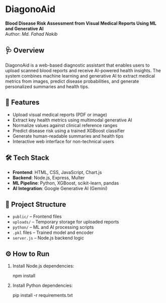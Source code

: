 # DiagonoAid

**Blood Disease Risk Assessment from Visual Medical Reports Using ML and Generative AI**  
Author: *Md. Fahad Nakib*

## 🩺 Overview

DiagonoAid is a web-based diagnostic assistant that enables users to upload scanned blood reports and receive AI-powered health insights. The system combines machine learning and generative AI to extract medical metrics from images, predict disease probabilities, and generate personalized summaries and health tips.

## 🚀 Features

- Upload visual medical reports (PDF or image)
- Extract key health metrics using multimodal generative AI
- Normalize values against clinical reference ranges
- Predict disease risk using a trained XGBoost classifier
- Generate human-readable summaries and health tips
- Interactive web interface for non-technical users

## 🛠️ Tech Stack

- **Frontend**: HTML, CSS, JavaScript, Chart.js  
- **Backend**: Node.js, Express, Multer  
- **ML Pipeline**: Python, XGBoost, scikit-learn, pandas  
- **AI Integration**: Google Generative AI (Gemini)

## 📁 Project Structure

- `public/` – Frontend files  
- `uploads/` – Temporary storage for uploaded reports  
- `python/` – ML and AI processing scripts  
- `.pkl` files – Trained model and encoder  
- `server.js` – Node.js backend logic

## ⚙️ How to Run

1. Install Node.js dependencies:
   
   npm install

2. Install Python dependencies:

   pip install -r requirements.txt

   

